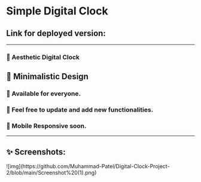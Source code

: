 # Simple Digital Clock 
<h2> Link for deployed version: </h2>

<hr>

<h3>🚀 Aesthetic Digital Clock </h3>
<h2>🚀 Minimalistic Design </h3>
<h3>🚀 Available for everyone.</h3>
<h3>🚀 Feel free to update and add new functionalities. </h3>
<h3>🚀 Mobile Responsive soon.</h3>

<hr>

<h2>✨ Screenshots:</h2>
![img](https://github.com/Muhammad-Patel/Digital-Clock-Project-2/blob/main/Screenshot%20(1).png)
